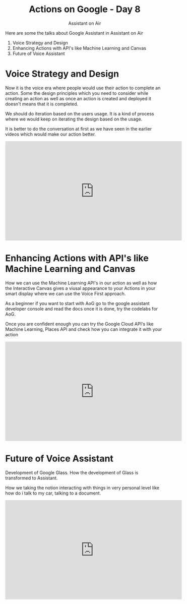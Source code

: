<div align="center">
  <h1>Actions on Google - Day 8</h1>
  <p>Assistant on Air</p>
</div>

Here are some the talks about Google Assistant in Assistant on Air

1. Voice Strategy and Design
2. Enhancing Actions with API's like Machine Learning and Canvas
3. Future of Voice Assistant

# Voice Strategy and Design

Now it is the voice era where people would use their action to complete an action.
Some the design principles which you need to consider while creating an action as well as once an action is created and deployed it doesn't means that it is completed.

We should do iteration based on the users usage. It is a kind of process where we would keep on iterating the design based on the usage.

It is better to do the conversation at first as we have seen in the earlier videos which would make our action better.

<iframe width="560" height="315" src="https://www.youtube.com/embed/F4xmU2RMZtc" frameborder="0" allow="accelerometer; autoplay; encrypted-media; gyroscope; picture-in-picture" allowfullscreen></iframe>

# Enhancing Actions with API's like Machine Learning and Canvas

How we can use the Machine Learning API's in our action as well as how the Interactive Canvas gives a viusal appearance to your Actions in your smart display where we can use the Voice First approach.

As a beginner if you want to start with AoG go to the google assistant developer console and read the docs once it is done, try the codelabs for AoG.

Once you are confident enough you can try the Google Cloud API's like Machine Learning, Places API and check how you can integrate it with your action

<iframe width="560" height="315" src="https://www.youtube.com/embed/wyE17l2_Big" frameborder="0" allow="accelerometer; autoplay; encrypted-media; gyroscope; picture-in-picture" allowfullscreen></iframe>

# Future of Voice Assistant

Development of Google Glass. How the development of Glass is transformed to Assistant.

How we taking the notion interacting with things in very personal level like how do i talk to my car, talking to a document.

<iframe width="560" height="315" src="https://www.youtube.com/embed/mOtWVgBCdI4" frameborder="0" allow="accelerometer; autoplay; encrypted-media; gyroscope; picture-in-picture" allowfullscreen></iframe>